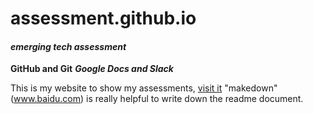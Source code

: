 # assessment.github.io
#### _emerging tech assessment_
**GitHub and Git** 
**_Google Docs and Slack_**


This is my website to show my assessments, [visit it](http://www.ezibuykorea.com/emerging-tech/)
"makedown"(www.baidu.com) is really helpful to write down the readme document.
